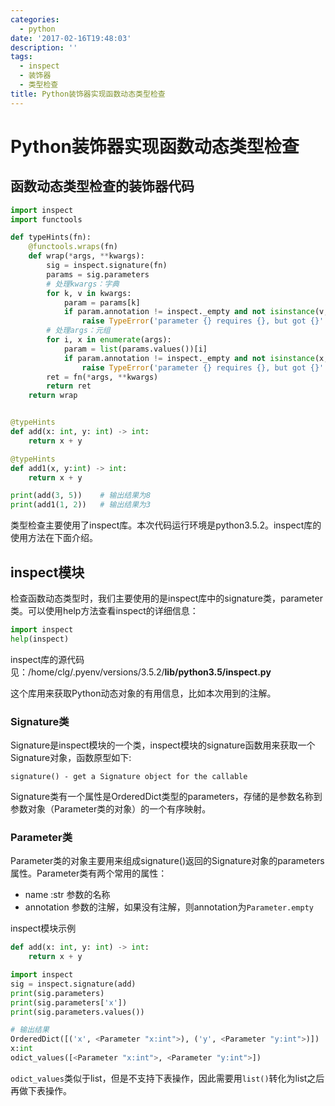 ```yaml
---
categories:
  - python
date: '2017-02-16T19:48:03'
description: ''
tags:
  - inspect
  - 装饰器
  - 类型检查
title: Python装饰器实现函数动态类型检查
---
```




# Python装饰器实现函数动态类型检查

## 函数动态类型检查的装饰器代码

```python
import inspect
import functools

def typeHints(fn):
    @functools.wraps(fn)
    def wrap(*args, **kwargs):
        sig = inspect.signature(fn)
        params = sig.parameters
        # 处理kwargs：字典
        for k, v in kwargs:
            param = params[k]
            if param.annotation != inspect._empty and not isinstance(v, param.annotation):
                raise TypeError('parameter {} requires {}, but got {}'.format(k, param.annotation, type(v)))
        # 处理args：元组
        for i, x in enumerate(args):
            param = list(params.values())[i]
            if param.annotation != inspect._empty and not isinstance(x, param.annotation):
                raise TypeError('parameter {} requires {}, but got {}'.format(param.name, param.annotation, type(x)))
        ret = fn(*args, **kwargs)
        return ret
    return wrap


@typeHints
def add(x: int, y: int) -> int:
    return x + y

@typeHints
def add1(x, y:int) -> int:
    return x + y

print(add(3, 5))	# 输出结果为8
print(add1(1, 2))	# 输出结果为3
```

类型检查主要使用了inspect库。本次代码运行环境是python3.5.2。inspect库的使用方法在下面介绍。

<!--more-->

## inspect模块

检查函数动态类型时，我们主要使用的是inspect库中的signature类，parameter类。可以使用help方法查看inspect的详细信息：

```python
import inspect
help(inspect)
```

inspect库的源代码见：/home/clg/.pyenv/versions/3.5.2/**lib/python3.5/inspect.py**

这个库用来获取Python动态对象的有用信息，比如本次用到的注解。

### Signature类

Signature是inspect模块的一个类，inspect模块的signature函数用来获取一个Signature对象，函数原型如下:

`signature() - get a Signature object for the callable`

Signature类有一个属性是OrderedDict类型的parameters，存储的是参数名称到参数对象（Parameter类的对象）的一个有序映射。

### Parameter类  

Parameter类的对象主要用来组成signature()返回的Signature对象的parameters属性。Parameter类有两个常用的属性：

- name :str 参数的名称 
- annotation 参数的注解，如果没有注解，则annotation为`Parameter.empty`

inspect模块示例

```python
def add(x: int, y: int) -> int:
    return x + y

import inspect
sig = inspect.signature(add)
print(sig.parameters)
print(sig.parameters['x'])
print(sig.parameters.values())

# 输出结果
OrderedDict([('x', <Parameter "x:int">), ('y', <Parameter "y:int">)])
x:int
odict_values([<Parameter "x:int">, <Parameter "y:int">])
```

`odict_values`类似于list，但是不支持下表操作，因此需要用`list()`转化为list之后再做下表操作。